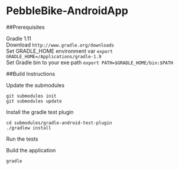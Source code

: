 PebbleBike-AndroidApp
=====================

##Prerequisites  

Gradle 1.11  
Download ``http://www.gradle.org/downloads``  
Set GRADLE_HOME environment var ``export GRADLE_HOME=/Applications/gradle-1.9``  
Set Gradle bin to your exe path ``export PATH=$GRADLE_HOME/bin:$PATH``


##Build Instructions  

Update the submodules 
```
git submodules init
git submodules update
```

Install the gradle test plugin
```
cd submodules/gradle-android-test-plugin
./gradlew install
```

Run the tests  

Build the application
```
gradle
```
